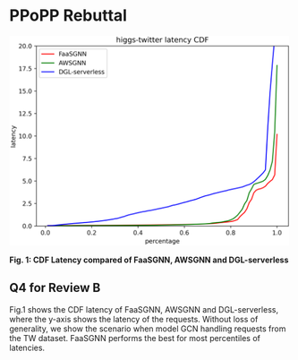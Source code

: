 # PPoPP Rebuttal

<img src="CDF_latency.png" alt="图片描述" width="500"/>

**Fig. 1: CDF Latency compared of FaaSGNN, AWSGNN and DGL-serverless**

## Q4 for Review B

Fig.1 shows the CDF latency of FaaSGNN, AWSGNN and DGL-serverless, where the y-axis shows the latency of the requests.
Without loss of generality, we show the scenario when model GCN handling requests from the TW dataset. FaaSGNN performs the best for most percentiles of latencies.

